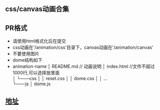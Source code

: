 ## css/canvas动画合集

## PR格式
- 请使用html格式化后在提交
- css动画在'/animation/css'目录下，canvas动画在'/animation/canvas'
- 不要使用图片
- dome结构如下
- 
  animation-name
  │   README.md // 动画说明
  │   index.html //文件不超过1000行,可以选择放里面   
  │
  └───css
  │   │   reset.css
  │   │   dome.css
  │   │   ...   
  └───js
      │   dome.js

## [地址](http://www.huafeng.site:3000)
